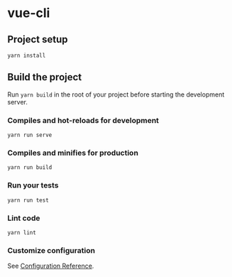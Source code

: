 # vue-cli

## Project setup

```
yarn install
```

## Build the project

Run `yarn build` in the root of your project before starting the development server.

### Compiles and hot-reloads for development

```
yarn run serve
```

### Compiles and minifies for production

```
yarn run build
```

### Run your tests

```
yarn run test
```

### Lint code

```
yarn lint
```

### Customize configuration

See [Configuration Reference](https://cli.vuejs.org/config/).
